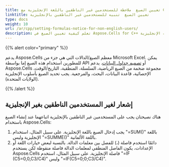 ```yaml
---
title: تعيين الصيغ  ملاحظة للمستخدمين غير الناطقين باللغة الإنجليزية مع C++
linktitle: تعيين الصيغ  تنبيه للمستخدمين غير الناطقين بالإنجليزية
type: docs
weight: 10
url: /ar/cpp/setting-formulas-notice-for-non-english-users/
description: تعلم كيفية تعيين الصيغ في Aspose.Cells for C++ بأسلوب الإنجليزية (الولايات المتحدة) للمستخدمين غير الناطقين باللغة الإنجليزية.
---
```


{{% alert color="primary" %}} 

يدعم Aspose.Cells معظم الصيغ/الدالات التي هي جزء من Microsoft Excel. يمكن للمطورين استخدام هذه الصيغ إما بواسطة API أو [تصميم جداول البيانات](/cells/ar/cpp/what-is-a-designer-spreadsheet/). يدعم Aspose.Cells مجموعة ضخمة من الصيغ الرياضية، السلسلة، المنطقية، التاريخ/الوقت، الإحصائية، قاعدة البيانات، البحث، والمرجعية. يجب تحديد الصيغ بأسلوب الإنجليزية (الولايات المتحدة).

{{% /alert %}} 

## **إشعار لغير المستخدمين الناطقين بغير الإنجليزية**
هناك نصيحتان يجب على المستخدمين غير الناطقين بالإنجليزية اتباعهما عند إنشاء الصيغ باستخدام Aspose.Cells:

1. يجب إدخال الصيغ باللغة الإنجليزية. على سبيل المثال، استخدام "=SUM()" باللغة الإنجليزية وليس "=SUMME()" باللغة الألمانية.
1. دائمًا استخدم فاصلة (،) للفصل بين معلمات الدالة. بالنسبة لبعض خيارات اللغة أو الإعدادات، يكون الفاصل المنطقي لمعلمات الدالة فاصلة منقوطة لكن يستخدم Aspose.Cells فاصلة الإنجليزية. على سبيل المثال، استخدم "=IF (C5=0,0,C3/C4)" وليس "=IF(C5=0;0;C3/C4)".
